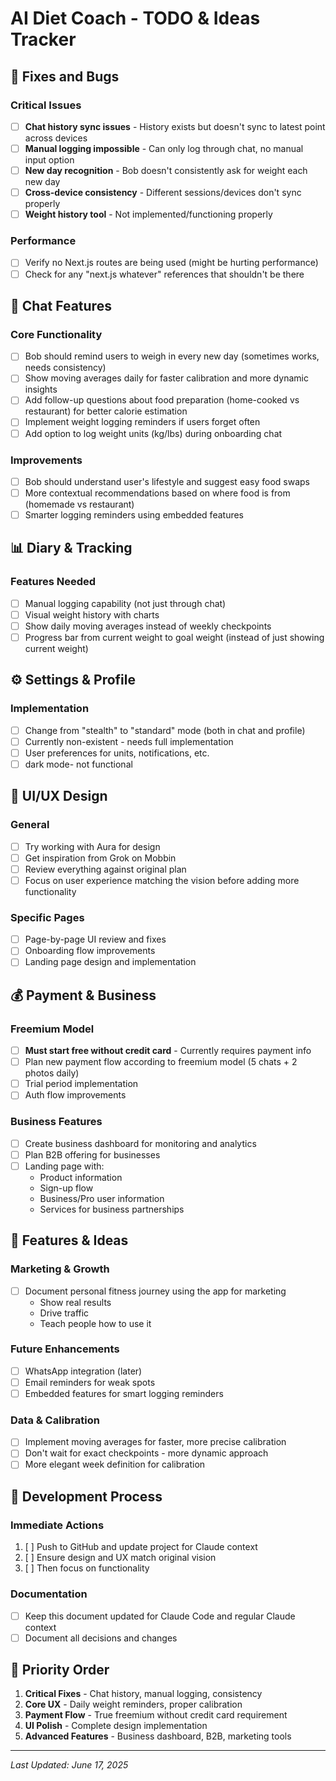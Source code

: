 # AI Diet Coach - TODO & Ideas Tracker

## 🐛 Fixes and Bugs

### Critical Issues
- [ ] **Chat history sync issues** - History exists but doesn't sync to latest point across devices
- [ ] **Manual logging impossible** - Can only log through chat, no manual input option
- [ ] **New day recognition** - Bob doesn't consistently ask for weight each new day
- [ ] **Cross-device consistency** - Different sessions/devices don't sync properly
- [ ] **Weight history tool** - Not implemented/functioning properly

### Performance
- [ ] Verify no Next.js routes are being used (might be hurting performance)
- [ ] Check for any "next.js whatever" references that shouldn't be there

## 💬 Chat Features

### Core Functionality
- [ ] Bob should remind users to weigh in every new day (sometimes works, needs consistency)
- [ ] Show moving averages daily for faster calibration and more dynamic insights
- [ ] Add follow-up questions about food preparation (home-cooked vs restaurant) for better calorie estimation
- [ ] Implement weight logging reminders if users forget often
- [ ] Add option to log weight units (kg/lbs) during onboarding chat

### Improvements
- [ ] Bob should understand user's lifestyle and suggest easy food swaps
- [ ] More contextual recommendations based on where food is from (homemade vs restaurant)
- [ ] Smarter logging reminders using embedded features

## 📊 Diary & Tracking

### Features Needed
- [ ] Manual logging capability (not just through chat)
- [ ] Visual weight history with charts
- [ ] Show daily moving averages instead of weekly checkpoints
- [ ] Progress bar from current weight to goal weight (instead of just showing current weight)

## ⚙️ Settings & Profile

### Implementation
- [ ] Change from "stealth" to "standard" mode (both in chat and profile)
- [ ] Currently non-existent - needs full implementation
- [ ] User preferences for units, notifications, etc.
- [ ] dark mode- not functional

## 🎨 UI/UX Design

### General
- [ ] Try working with Aura for design
- [ ] Get inspiration from Grok on Mobbin
- [ ] Review everything against original plan
- [ ] Focus on user experience matching the vision before adding more functionality

### Specific Pages
- [ ] Page-by-page UI review and fixes
- [ ] Onboarding flow improvements
- [ ] Landing page design and implementation

## 💰 Payment & Business

### Freemium Model
- [ ] **Must start free without credit card** - Currently requires payment info
- [ ] Plan new payment flow according to freemium model (5 chats + 2 photos daily)
- [ ] Trial period implementation
- [ ] Auth flow improvements

### Business Features
- [ ] Create business dashboard for monitoring and analytics
- [ ] Plan B2B offering for businesses
- [ ] Landing page with:
  - Product information
  - Sign-up flow
  - Business/Pro user information
  - Services for business partnerships

## 🚀 Features & Ideas

### Marketing & Growth
- [ ] Document personal fitness journey using the app for marketing
  - Show real results
  - Drive traffic
  - Teach people how to use it

### Future Enhancements
- [ ] WhatsApp integration (later)
- [ ] Email reminders for weak spots
- [ ] Embedded features for smart logging reminders

### Data & Calibration
- [ ] Implement moving averages for faster, more precise calibration
- [ ] Don't wait for exact checkpoints - more dynamic approach
- [ ] More elegant week definition for calibration

## 📝 Development Process

### Immediate Actions
1. [ ] Push to GitHub and update project for Claude context
2. [ ] Ensure design and UX match original vision
3. [ ] Then focus on functionality

### Documentation
- [ ] Keep this document updated for Claude Code and regular Claude context
- [ ] Document all decisions and changes

## 🎯 Priority Order

1. **Critical Fixes** - Chat history, manual logging, consistency
2. **Core UX** - Daily weight reminders, proper calibration
3. **Payment Flow** - True freemium without credit card requirement
4. **UI Polish** - Complete design implementation
5. **Advanced Features** - Business dashboard, B2B, marketing tools

---
*Last Updated: June 17, 2025*